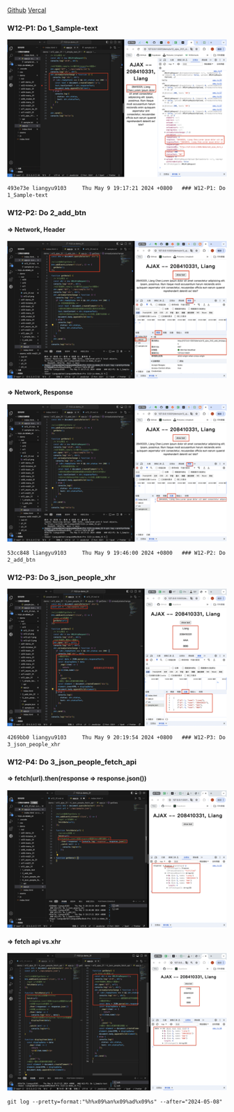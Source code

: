 [Github](https://github.com/liangyu9103/1122-js-demo_31.git)
[Vercal](https://vercel.com/liangyu9103s-projects/1122-js-demo-31)

### W12-P1: Do 1_Sample-text

![](w12-p1.png)

```
493e73e liangyu9103     Thu May 9 19:17:21 2024 +0800   ### W12-P1: Do 1_Sample-text
```

### W12-P2: Do 2_add_btn

#### => Network, Header

![](w12-p2-1.png)

#### => Network, Response

![](w12-p2-2.png)

```
53cc848 liangyu9103     Thu May 9 19:46:00 2024 +0800   ### W12-P2: Do 2_add_btn
```

### W12-P3: Do 3_json_people_xhr

![](w12-p3.png)

```
4269bb0 liangyu9103     Thu May 9 20:19:54 2024 +0800   ### W12-P3: Do 3_json_people_xhr
```

### W12-P4: Do 3_json_people_fetch_api

#### => fetch(url).then(response => response.json())

![](w12-p4-1.png)

#### => fetch api vs.xhr

![](w12-p4-2.png)

```
git log --pretty=format:"%h%x09%an%x09%ad%x09%s" --after="2024-05-08"
```
